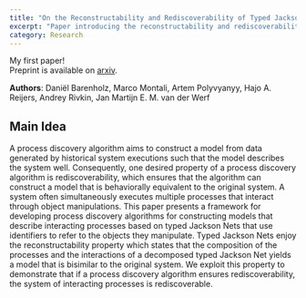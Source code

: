 ```yaml
---
title: "On the Reconstructability and Rediscoverability of Typed Jackson Nets"
excerpt: "Paper introducing the reconstructability and rediscoverability properties of typed Jackson nets."
category: Research
---
```


My first paper!
<br />
Preprint is available on [arxiv](https://arxiv.org/abs/2303.10039).

**Authors**: Daniël Barenholz, Marco Montali, Artem Polyvyanyy, Hajo A. Reijers, Andrey Rivkin, Jan Martijn E. M. van der Werf

## Main Idea

A process discovery algorithm aims to construct a model from data generated by historical system executions such that the model describes the system well.
Consequently, one desired property of a process discovery algorithm is rediscoverability, which ensures that the algorithm can construct a model that is behaviorally equivalent to the original system.
A system often simultaneously executes multiple processes that interact through object manipulations.
This paper presents a framework for developing process discovery algorithms for constructing models that describe interacting processes based on typed Jackson Nets that use identifiers to refer to the objects they manipulate.
Typed Jackson Nets enjoy the reconstructability property which states that the composition of the processes and the interactions of a decomposed typed Jackson Net yields a model that is bisimilar to the original system.
We exploit this property to demonstrate that if a process discovery algorithm ensures rediscoverability, the system of interacting processes is rediscoverable.
